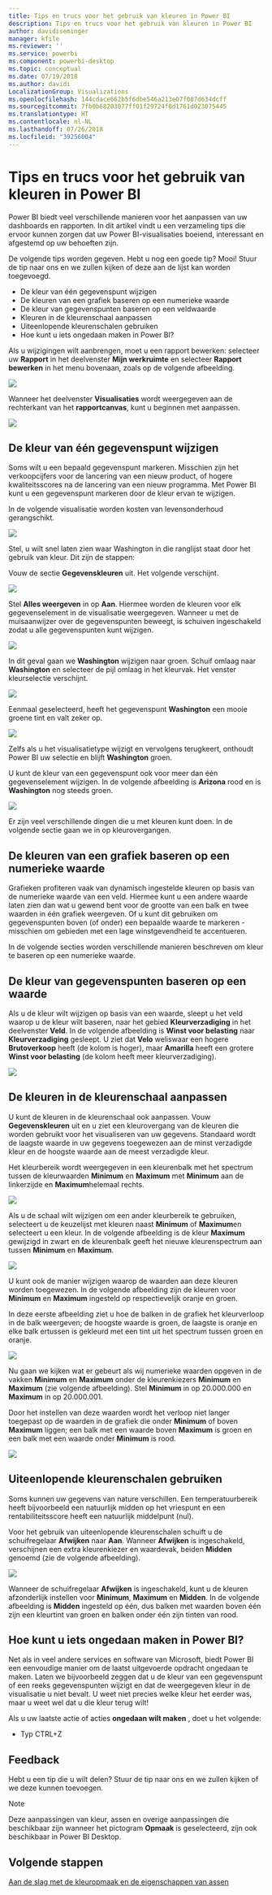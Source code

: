 ```yaml
---
title: Tips en trucs voor het gebruik van kleuren in Power BI
description: Tips en trucs voor het gebruik van kleuren in Power BI
author: davidiseminger
manager: kfile
ms.reviewer: ''
ms.service: powerbi
ms.component: powerbi-desktop
ms.topic: conceptual
ms.date: 07/19/2018
ms.author: davidi
LocalizationGroup: Visualizations
ms.openlocfilehash: 144cdace662b5f6dbe546a213e07f087d634dcff
ms.sourcegitcommit: 7fb0b68203877ff01f29724f0d1761d023075445
ms.translationtype: HT
ms.contentlocale: nl-NL
ms.lasthandoff: 07/26/2018
ms.locfileid: "39256004"
---
```

# <a name="tips-and-tricks-for-color-formatting-in-power-bi"></a>Tips en trucs voor het gebruik van kleuren in Power BI
Power BI biedt veel verschillende manieren voor het aanpassen van uw dashboards en rapporten. In dit artikel vindt u een verzameling tips die ervoor kunnen zorgen dat uw Power BI-visualisaties boeiend, interessant en afgestemd op uw behoeften zijn.

De volgende tips worden gegeven. Hebt u nog een goede tip? Mooi! Stuur de tip naar ons en we zullen kijken of deze aan de lijst kan worden toegevoegd.

* De kleur van één gegevenspunt wijzigen
* De kleuren van een grafiek baseren op een numerieke waarde
* De kleur van gegevenspunten baseren op een veldwaarde
* Kleuren in de kleurenschaal aanpassen
* Uiteenlopende kleurenschalen gebruiken
* Hoe kunt u iets ongedaan maken in Power BI?

Als u wijzigingen wilt aanbrengen, moet u een rapport bewerken: selecteer uw **Rapport** in het deelvenster **Mijn werkruimte** en selecteer **Rapport bewerken** in het menu bovenaan, zoals op de volgende afbeelding.

![](media/service-tips-and-tricks-for-color-formatting/tipstrickscolor_1.png)

Wanneer het deelvenster **Visualisaties** wordt weergegeven aan de rechterkant van het **rapportcanvas**, kunt u beginnen met aanpassen.

![](media/service-tips-and-tricks-for-color-formatting/tipstrickscolor_2.png)

## <a name="change-the-color-of-a-single-data-point"></a>De kleur van één gegevenspunt wijzigen
Soms wilt u een bepaald gegevenspunt markeren. Misschien zijn het verkoopcijfers voor de lancering van een nieuw product, of hogere kwaliteitsscores na de lancering van een nieuw programma. Met Power BI kunt u een gegevenspunt markeren door de kleur ervan te wijzigen.

In de volgende visualisatie worden kosten van levensonderhoud gerangschikt. 

![](media/service-tips-and-tricks-for-color-formatting/tipstrickscolor_3.png)

Stel, u wilt snel laten zien waar Washington in die ranglijst staat door het gebruik van kleur. Dit zijn de stappen:

Vouw de sectie **Gegevenskleuren** uit. Het volgende verschijnt.

![](media/service-tips-and-tricks-for-color-formatting/tipstrickscolor_4.png)

Stel **Alles weergeven** in op **Aan**. Hiermee worden de kleuren voor elk gegevenselement in de visualisatie weergegeven. Wanneer u met de muisaanwijzer over de gegevenspunten beweegt, is schuiven ingeschakeld zodat u alle gegevenspunten kunt wijzigen.

![](media/service-tips-and-tricks-for-color-formatting/tipstrickscolor_5.png)

In dit geval gaan we **Washington** wijzigen naar groen. Schuif omlaag naar **Washington** en selecteer de pijl omlaag in het kleurvak. Het venster kleurselectie verschijnt.

![](media/service-tips-and-tricks-for-color-formatting/tipstrickscolor_6.png)

Eenmaal geselecteerd, heeft het gegevenspunt **Washington** een mooie groene tint en valt zeker op.

![](media/service-tips-and-tricks-for-color-formatting/tipstrickscolor_7.png)

Zelfs als u het visualisatietype wijzigt en vervolgens terugkeert, onthoudt Power BI uw selectie en blijft **Washington** groen.

U kunt de kleur van een gegevenspunt ook voor meer dan één gegevenselement wijzigen. In de volgende afbeelding is **Arizona** rood en is **Washington** nog steeds groen.

![](media/service-tips-and-tricks-for-color-formatting/tipstrickscolor_8.png)

Er zijn veel verschillende dingen die u met kleuren kunt doen. In de volgende sectie gaan we in op kleurovergangen.

## <a name="base-the-colors-of-a-chart-on-a-numeric-value"></a>De kleuren van een grafiek baseren op een numerieke waarde
Grafieken profiteren vaak van dynamisch ingestelde kleuren op basis van de numerieke waarde van een veld. Hiermee kunt u een andere waarde laten zien dan wat u gewend bent voor de grootte van een balk en twee waarden in één grafiek weergeven. Of u kunt dit gebruiken om gegevenspunten boven (of onder) een bepaalde waarde te markeren - misschien om gebieden met een lage winstgevendheid te accentueren.

In de volgende secties worden verschillende manieren beschreven om kleur te baseren op een numerieke waarde.

## <a name="base-the-color-of-data-points-on-a-value"></a>De kleur van gegevenspunten baseren op een waarde
Als u de kleur wilt wijzigen op basis van een waarde, sleept u het veld waarop u de kleur wilt baseren, naar het gebied **Kleurverzadiging** in het deelvenster **Veld**. In de volgende afbeelding is **Winst voor belasting** naar **Kleurverzadiging** gesleept. U ziet dat **Velo** weliswaar een hogere **Brutoverkoop** heeft (de kolom is hoger), maar **Amarilla** heeft een grotere **Winst voor belasting** (de kolom heeft meer kleurverzadiging).

![](media/service-tips-and-tricks-for-color-formatting/tipstrickscolor_9.png)

## <a name="customize-the-colors-used-in-the-color-scale"></a>De kleuren in de kleurenschaal aanpassen
U kunt de kleuren in de kleurenschaal ook aanpassen. Vouw **Gegevenskleuren** uit en u ziet een kleurovergang van de kleuren die worden gebruikt voor het visualiseren van uw gegevens. Standaard wordt de laagste waarde in uw gegevens toegewezen aan de minst verzadigde kleur en de hoogste waarde aan de meest verzadigde kleur.

Het kleurbereik wordt weergegeven in een kleurenbalk met het spectrum tussen de kleurwaarden **Minimum** en **Maximum** met **Minimum** aan de linkerzijde en  **Maximum**helemaal rechts.

![](media/service-tips-and-tricks-for-color-formatting/tipstrickscolor_10.png)

Als u de schaal wilt wijzigen om een ander kleurbereik te gebruiken, selecteert u de keuzelijst met kleuren naast **Minimum** of **Maximum**en selecteert u een kleur. In de volgende afbeelding is de kleur **Maximum** gewijzigd in zwart en de kleurenbalk geeft het nieuwe kleurenspectrum aan tussen **Minimum** en **Maximum**.

![](media/service-tips-and-tricks-for-color-formatting/tipstrickscolor_11.png)

U kunt ook de manier wijzigen waarop de waarden aan deze kleuren worden toegewezen. In de volgende afbeelding zijn de kleuren voor **Minimum** en **Maximum** ingesteld op respectievelijk oranje en groen.

In deze eerste afbeelding ziet u hoe de balken in de grafiek het kleurverloop in de balk weergeven; de hoogste waarde is groen, de laagste is oranje en elke balk ertussen is gekleurd met een tint uit het spectrum tussen groen en oranje.

![](media/service-tips-and-tricks-for-color-formatting/tipstrickscolor_12.png)

Nu gaan we kijken wat er gebeurt als wij numerieke waarden opgeven in de vakken **Minimum** en **Maximum** onder de kleurenkiezers **Minimum** en **Maximum** (zie volgende afbeelding). Stel **Minimum** in op 20.000.000 en **Maximum** in op 20.000.001.

Door het instellen van deze waarden wordt het verloop niet langer toegepast op de waarden in de grafiek die onder **Minimum** of boven **Maximum** liggen; een balk met een waarde boven **Maximum** is groen en een balk met een waarde onder **Minimum** is rood.

![](media/service-tips-and-tricks-for-color-formatting/tipstrickscolor_13.png)

## <a name="use-diverging-color-scales"></a>Uiteenlopende kleurenschalen gebruiken
Soms kunnen uw gegevens van nature verschillen. Een temperatuurbereik heeft bijvoorbeeld een natuurlijk midden op het vriespunt en een rentabiliteitsscore heeft een natuurlijk middelpunt (nul).

Voor het gebruik van uiteenlopende kleurenschalen schuift u de schuifregelaar **Afwijken** naar **Aan**. Wanneer **Afwijken** is ingeschakeld, verschijnen een extra kleurenkiezer en waardevak, beiden **Midden** genoemd (zie de volgende afbeelding).

![](media/service-tips-and-tricks-for-color-formatting/tipstrickscolor_14.png)

Wanneer de schuifregelaar **Afwijken** is ingeschakeld, kunt u de kleuren afzonderlijk instellen voor **Minimum**, **Maximum** en **Midden**. In de volgende afbeelding is **Midden** ingesteld op één, dus balken met waarden boven één zijn een kleurtint van groen en balken onder één zijn tinten van rood.

## <a name="how-to-undo-in-power-bi"></a>Hoe kunt u iets ongedaan maken in Power BI?
Net als in veel andere services en software van Microsoft, biedt Power BI een eenvoudige manier om de laatst uitgevoerde opdracht ongedaan te maken. Laten we bijvoorbeeld zeggen dat u de kleur van een gegevenspunt of een reeks gegevenspunten wijzigt en dat de weergegeven kleur in de visualisatie u niet bevalt. U weet niet precies welke kleur het eerder was, maar u weet wel dat u die kleur terug wilt!

Als u uw laatste actie of acties **ongedaan wilt maken** , doet u het volgende:

- Typ CTRL+Z

## <a name="feedback"></a>Feedback
Hebt u een tip die u wilt delen? Stuur de tip naar ons en we zullen kijken of we deze kunnen toevoegen.

>[!NOTE]
>Deze aanpassingen van kleur, assen en overige aanpassingen die beschikbaar zijn wanneer het pictogram **Opmaak** is geselecteerd, zijn ook beschikbaar in Power BI Desktop.

## <a name="next-steps"></a>Volgende stappen
[Aan de slag met de kleuropmaak en de eigenschappen van assen](service-getting-started-with-color-formatting-and-axis-properties.md)

